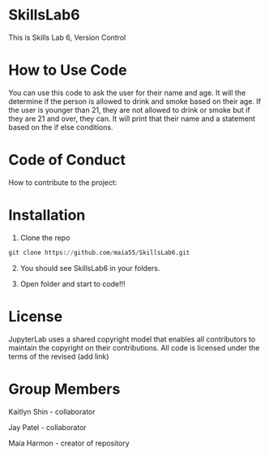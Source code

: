 # SkillsLab6
This is Skills Lab 6, Version Control

# How to Use Code
You can use this code to ask the user for their name and age. It will the determine if the person is allowed to drink and smoke
based on their age. If the user is younger than 21, they are not allowed to drink or smoke but if they are 21 and over, they can.
It will print that their name and a statement based on the if else conditions. 

# Code of Conduct 
How to contribute to the project: 

# Installation 
1. Clone the repo
```python
git clone https://github.com/maia55/SkillsLab6.git
```
2. You should see SkillsLab6 in your folders. 

3. Open folder and start to code!!!

# License 
JupyterLab uses a shared copyright model that enables all contributors to maintain the copyright on their contributions. All code is licensed under the terms of the revised (add link)

# Group Members 
Kaitlyn Shin - collaborator

Jay Patel - collaborator

Maia Harmon - creator of repository 
